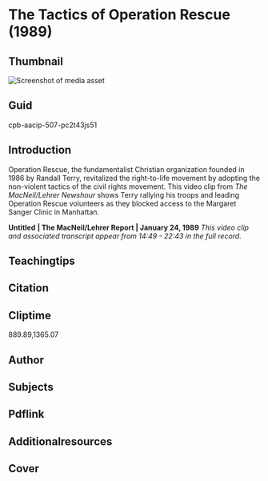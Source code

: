 # The Tactics of Operation Rescue (1989)

## Thumbnail

![Screenshot of media asset](https://s3.amazonaws.com/americanarchive.org/thumbnail/cpb-aacip-507-pc2t43js51.jpg "Screenshot media asset")


## Guid
cpb-aacip-507-pc2t43js51

## Introduction

Operation Rescue, the fundamentalist Christian organization founded in 1986 by Randall Terry, revitalized the right-to-life movement by adopting the non-violent tactics of the civil rights movement. This video clip from _The MacNeil/Lehrer Newshour_ shows Terry rallying his troops and leading Operation Rescue volunteers as they blocked access to the Margaret Sanger Clinic in Manhattan.

<b>Untitled</b>
<b>| The MacNeil/Lehrer Report | January 24, 1989</b>
<i>This video clip and associated transcript appear from 14:49  - 22:43 in the full record.</i>

## Teachingtips

## Citation

## Cliptime

889.89,1365.07

## Author
## Subjects
## Pdflink
## Additionalresources
## Cover
